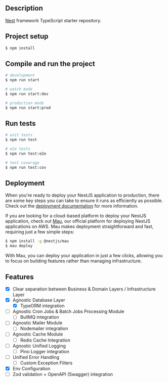 ## Description

[Nest](https://github.com/nestjs/nest) framework TypeScript starter repository.

## Project setup

```bash
$ npm install
```

## Compile and run the project

```bash
# development
$ npm run start

# watch mode
$ npm run start:dev

# production mode
$ npm run start:prod
```

## Run tests

```bash
# unit tests
$ npm run test

# e2e tests
$ npm run test:e2e

# test coverage
$ npm run test:cov
```

## Deployment

When you're ready to deploy your NestJS application to production, there are some key steps you can take to ensure it runs as efficiently as possible. Check out the [deployment documentation](https://docs.nestjs.com/deployment) for more information.

If you are looking for a cloud-based platform to deploy your NestJS application, check out [Mau](https://mau.nestjs.com), our official platform for deploying NestJS applications on AWS. Mau makes deployment straightforward and fast, requiring just a few simple steps:

```bash
$ npm install -g @nestjs/mau
$ mau deploy
```

With Mau, you can deploy your application in just a few clicks, allowing you to focus on building features rather than managing infrastructure.

## Features

- [x] Clear separation between Business & Domain Layers / Infrastructure Layer
- [x] Agnostic Database Layer
  - [x] TypeORM integration
- [ ] Agnostic Cron Jobs & Batch Jobs Processing Module
  - [ ] BullMQ integration
- [ ] Agnostic Mailer Module
  - [ ] Nodemailer integration
- [ ] Agnostic Cache Module
  - [ ] Redis Cache Integration
- [ ] Agnostic Unified Logging
  - [ ] Pino Logger integration
- [ ] Unified Error Handling
  - [ ] Custom Exception Filters
- [x] Env Configuration
- [ ] Zod validation + OpenAPI (Swagger) integration
